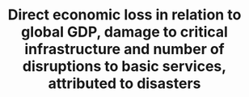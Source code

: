 ---
title: >-
  Direct  economic  loss  in  relation  to  global  GDP,  damage  to  critical  infrastructure  and  number  of  disruptions  to  basic  services,  attributed  to  disasters
permalink: /11-5-2/
sdg_goal: 11
layout: indicator
indicator: 11.5.2
indicator_variable: dsast_loss_pct_global_gdp
graph: longitudinal
graph_type_description: Line  graph
graph_status_notes: Graphed
variable_description: null
variable_notes: null
un_designated_tier: '2'
un_custodial_agency: 'UNISDR  (Partnering  Agencies:  UNEP)'
target_id: '11.5'
has_metadata: true
rationale_interpretation: >-
  Cities  around  the  world,  as  well  as  rural  populations,  witness  growing  disaster  risks.  Impacts  of  climate  change  on  sustainable  development  are  observed  through  both  slow-onset  events  (e.g.  sea  level  rise,  increasing  temperatures,  ocean  acidification,  glacial  retreat  and  related  impacts,  salinization,  land  and  forest  degradation,  loss  of  biodiversity  and  desertification)  and  extreme  weather  events.  The  economic  loss  indicator  would  track  loss  to  agricultural,  industrial  and  commercial  sectors  and  damage  to  housing  and  critical  infrastructure.    Cities  are  some  of  the  most  vulnerable  areas  to  natural  disasters.  Unplanned  urban  development  (e.g.  informal  settlements,  overcrowding,  inadequate  infrastructures)  exacerbates  urban  vulnerability  to  climate  change  impacts  and  hydro-meteorological  and  geological  hazards.  Over  half  of  all  coastal  areas  are  urbanized  and  21  of  the  worlds  33  mega  cities  lie  in  coastal  flood  zones.  SIDS  and  coastal  regions  are  particularly  affected  by  sea  level  rise,  coastal  flooding  and  erosion,  and  extreme  events  (e.g.  tsunamis  and  storm  surges)  due  to  undermining  natural  protective  barriers,  low  levels  of  development  combined  with  rapid  population  growth  in  low  lying  coastal  areas  and  inadequate  capacity  to  adapt.  Poor  urban  populations  must  often  resort  to  unsustainable  coping  strategies  and  mechanisms.    Large  numbers  of  people  remain  perilously  close  to  falling  into  poverty,  experiencing  shocks  that  they  are  unable  to  cope  with.  For  the  poor,  a  shock  of  even  a  relatively  short  duration  can  have  long  term  consequences.  Several  dimensions  of  poverty  are  closely  related  to  environment,  which  is  often  affected  by  natural  disasters.  The  poverty  reduction  agenda  could  include  well-designed  social  protection  scheme  to  help  protecting  the  poor  against  sudden  shocks  and  the  development  of  capacities  to  better  predict  and  prepare  for  such  shocks.  Better  management  of  natural  resources  can  themselves  strengthen  the  resilience  of  the  poor,  by  both  reducing  the  likelihood  of  natural  hazardous  events  and  offering  resources  to  help  cope  with  them.    The  environment  for  food  production  is  increasingly  challenging,  particularly  for  smallholders,  due  to  environmental  and  climate-related  factors.  Similar  to  extreme  income  poverty,  food  insecurity  continues  to  be  predominantly  concentrated  in  rural  areas  of  developing  countries,  and  disproportionately  affects  poor  farmers,  agricultural  workers,  pastoralists  and  rural  communities.  Common  conditions  for  protracted  crisis  situations  include  frequent  or  continued  exposure  to  shocks  that  undermine  livelihoods,  food  and  market  systems.  Special  consideration  needs  to  be  given  to  population  living  in  areas  prone  to  environmental  and  natural  disaster  shocks.    Biodiversity  provides  ecosystem  resilience  and  contributes  to  the  ability  to  respond  to  unpredictable  global  changes  and  natural  disasters.  Healthy  ecosystems  act  as  buffers  against  natural  hazards,  providing  valuable  yet  underutilized  approaches  for  climate  change  adaptation,  enhancing  natural  resilience  and  reducing  the  vulnerability  of  people,  for  example  to  floods  and  the  effects  of  land  degradation.  These  ecosystem  services  improve  the  sustainability  and  economic  efficiency  of  built  infrastructure,  and  are  critical  for  sustainable  and  resilient  urban  areas.    This  indicator  will  track  direct  physical  loss  expressed  in  economic  term.  The  disaster  loss  data  (particularly  mortality)  are  significantly  influenced  by  large-scale  catastrophic  event,  which  represent  important  outliers.  UNISDR  recommends  countries  to  report  the  data  by  event,  so  complementary  analysis  can  be  done  by  both  including  and  excluding  such  catastrophic  events.    The  indicator  will  build  bridge  between  SDGs  and  the  Sendai  Framework  for  Disaster  Risk  Reduction  because  the  reduction  of  direct  economic  loss  is  included  in  the  Sendai  Framework  global  targets  and  will  also  be  monitored  under  the  Sendai  Framework  Monitoring  Mechanism.    (mainly  based  on  TST  Issue  Brief  2,  3,  5,  20  and  23-26)
goal_meta_link: 'http://unstats.un.org/sdgs/files/metadata-compilation/Metadata-Goal-11.pdf'
goal_meta_link_page: 10
indicator_name: >-
  Direct  economic  loss  in  relation  to  global  GDP,  damage  to  critical  infrastructure  and  number  of  disruptions  to  basic  services,  attributed  to  disasters
target: >-
  By  2030,  significantly  reduce  the  number  of  deaths  and  the  number  of  people  affected  and  substantially  decrease  the  direct  economic  losses  relative  to  global  gross  domestic  product  caused  by  disasters,  including  water-relate
method_of_computation: >-
  The  original  national  disaster  loss  databases  usually  register  physical  damage  value  (housing  unit  loss,  infrastructure  loss  etc.).  Need  conversion  from  physical  value  to  monetary  value  according  to  the  UNISDR  methodology.  After  converted,  divide  global  direct  economic  loss  by  global  GDP  (inflation  adjusted,  constant  USD)  calculated  from  World  Bank  Development  Indicators.
source_title: null
source_notes: null
published: true
actual_indicator_available: Disaster  losses  as  a  percentage  of  GDP
actual_indicator_available_description: Disaster  losses  consists  of  damage  to  fixed.
us_method_of_computation: Disaster  losses  divided  by  World/US  GDP  expressed  as  a  percentage
comments_and_limitations: >-
  The  threshold  for  determining  whether  any  single  event  is  treated  as  a  disaster  is  if  either  the  associated  property  losses  or  the  insurance  payouts  exceed  0.1  percent  of  U.S.  GDP.
periodicity: Annual
time_period: 2000-2016
unit_of_measure: 'Disaster  losses:  billions  of  US  dollars'
date_of_national_source_publication: 8/2017
date_metadata_updated: 10/2017
scheduled_update_by_national_source: 10/2017
source_agency_staff_name: Andrew  Craig
source_agency_staff_email: Andrew.Craig@bea.gov
source_agency_survey_dataset: Saving  and  Investment  by  Sector
source_url: 'http://www.bea.gov/iTable/iTableHtml.cfm?reqid=9&step=3&isuri=1&903=137'  
indicator_definition: "Direct  economic  loss:  Direct  loss  is  nearly  equivalent  to  physical  damage.  The  monetary  value  of  total  or  partial  destruction  of  physical  assets  existing  in  the  affected  area.  Examples  include  loss  to  physical  assets  such "
---
